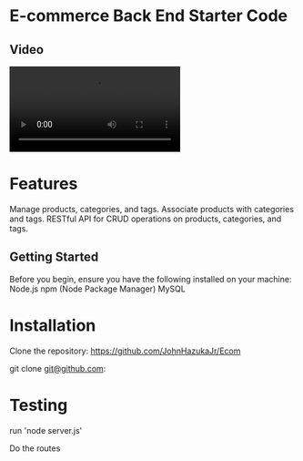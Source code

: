 # E-commerce Back End Starter Code

## Video
<video src="20240109-0614-54.4145564.mp4" controls title="Title"></video>

# Features
Manage products, categories, and tags.
Associate products with categories and tags.
RESTful API for CRUD operations on products, categories, and tags.
## Getting Started
Before you begin, ensure you have the following installed on your machine:
Node.js
npm (Node Package Manager)
MySQL
# Installation
Clone the repository: https://github.com/JohnHazukaJr/Ecom

git clone git@github.com:
# Testing
run 'node server.js'
 
 Do the routes
